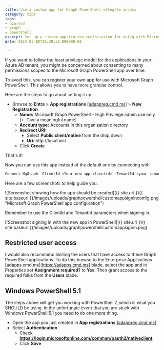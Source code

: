 ```yaml
---
title: Use a custom app for Graph PowerShell delegate access
category: tips
tags:
- azuread
- graph
- powershell
excerpt: Set up a custom application registration for using with Microsoft Graph PowerShell
date: 2023-03-02T10:39:52.000+00:00

---
```

If you want to follow the least privilege model for the applications in your Azure AD tenant, you might be concerned about consenting to many permissions scopes to the Microsoft Graph PowerShell app over time.

To avoid this, you can register your own app for use with Microsoft Graph PowerShell. This allows you to have more granular control.

Here are the steps to go about setting it up.

* Browse to **Entra** > **App registrations** [\[adappreg.cmd.ms\]](https://adappreg.cmd.ms) > **New Registration**
  * **Name:** Microsoft Graph PowerShell - High Privilege admin use only (<- Give a meaningful name)
  * **Account type:** Accounts in this organization directory
  * **Redirect URI:**
    * Select **Public client/native** from the drop down
    * **Uri:** http<nolink>://localhost
  * Click **Create**

That's it!

Now you can use this app instead of the default one by connecting with

```powershell
Connect-MgGraph -ClientId <Your new app clientid> -TenantId <your tenant id>
```

Here are a few screenshots to help guide you.

![Screenshot showing how the app should be created]({{ site.url }}{{ site.baseurl }}/images/uploads/graphpowershellcustomappsigninconfig.png "Microsoft Graph PowerShell app configuration")

Remember to use the ClientId and TenantId parameters when signing in.

![Screenshot signing in with the new app in PowerShell]({{ site.url }}{{ site.baseurl }}/images/uploads/graphpowershellcustomappsignin.png)

## Restricted user access

I would also recommend limiting the users that have access to these Graph PowerShell applications. To do this browse to the Enterprise Applications [adapps.cmd.ms](https://adapps.cmd.ms] blade, select the app and in Properties set **Assignment required?** to **Yes**. Then grant access to the required folks from the **Users** blade.

## Windows PowerShell 5.1

The steps above will get you working with PowerShell 7, which is what you SHOULD be using. In the unfortunate event that you are stuck with Windows PowerShell 5.1 you need to do one more thing.

* Open the app you just created in **App registrations** [\[adappreg.cmd.ms\]](https://adappreg.cmd.ms)
* Select **Authentication**
  * Check **https://login.microsoftonline.com/common/oauth2/nativeclient**
  * Click **Save**
